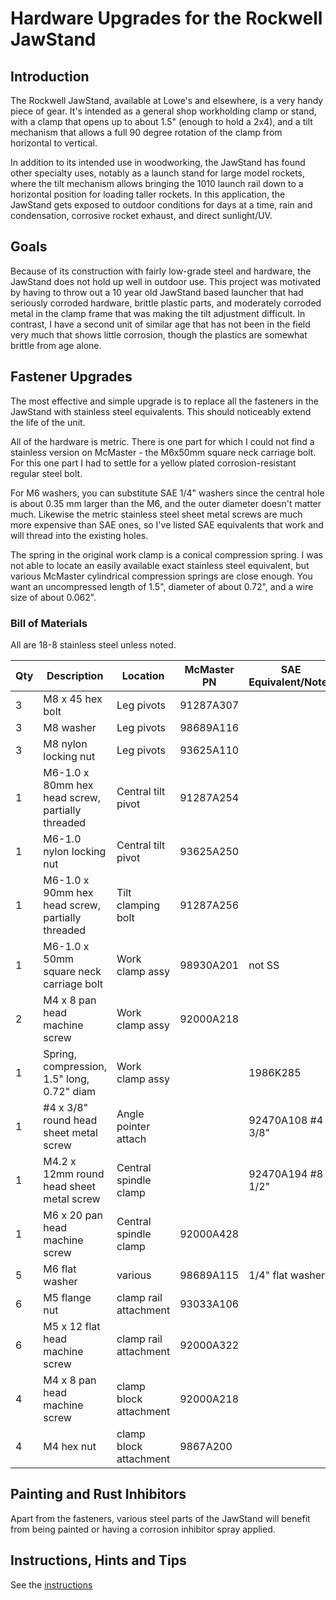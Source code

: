# Hardware Upgrades for the Rockwell JawStand

## Introduction

The Rockwell JawStand, available at Lowe's and elsewhere, is a very handy piece of gear.
It's intended as a general shop workholding clamp or stand, with a clamp that opens up to about 1.5" (enough to hold a 2x4), and a tilt mechanism that allows a full 90 degree rotation of the clamp from horizontal to vertical.

In addition to its intended use in woodworking, the JawStand has found other specialty uses, notably as a launch stand for large model rockets, where the tilt mechanism allows bringing the 1010 launch rail down to a horizontal position for loading taller rockets.  In this application, the JawStand gets exposed to outdoor conditions for days at a time, rain and condensation, corrosive rocket exhaust, and direct sunlight/UV.

## Goals

Because of its construction with fairly low-grade steel and hardware, the JawStand does not hold up well in outdoor use.  This project was motivated by having to throw out a 10 year old JawStand based launcher that had seriously corroded hardware, brittle plastic parts, and moderately corroded metal in the clamp frame that was making the tilt adjustment difficult.  In contrast, I have a second unit of similar age that has not been in the field very much that shows little corrosion, though the plastics are somewhat brittle from age alone.

## Fastener Upgrades

The most effective and simple upgrade is to replace all the fasteners in the JawStand with stainless steel equivalents.  This should noticeably extend the life of the unit.

All of the hardware is metric.  There is one part for which I could not find a stainless version on McMaster - the M6x50mm square neck carriage bolt.  For this one part I had to settle for a yellow plated corrosion-resistant regular steel bolt.

For M6 washers, you can substitute SAE 1/4" washers since the central hole is about 0.35 mm larger than the M6, and the outer diameter doesn't matter much.  Likewise the metric stainless steel sheet metal screws are much more expensive than SAE ones, so I've listed SAE equivalents that work and will thread into the existing holes.

The spring in the original work clamp is a conical compression spring.  I was not able to locate an easily available exact stainless steel equivalent, but various McMaster cylindrical compression springs are close enough.  You want an uncompressed length of 1.5", diameter of about 0.72", and a wire size of about 0.062".

### Bill of Materials

All are 18-8 stainless steel unless noted.

| Qty | Description                                      | Location              | McMaster PN | SAE Equivalent/Notes
| --- | ---                                              | ---                   | ---         | ---
|  3  | M8 x 45 hex bolt                                 | Leg pivots            | 91287A307   |
|  3  | M8 washer                                        | Leg pivots            | 98689A116   |
|  3  | M8 nylon locking nut                             | Leg pivots            | 93625A110   |
|  1  | M6-1.0 x 80mm hex head screw, partially threaded | Central tilt pivot    | 91287A254   |
|  1  | M6-1.0 nylon locking nut                         | Central tilt pivot    | 93625A250   |
|  1  | M6-1.0 x 90mm hex head screw, partially threaded | Tilt clamping bolt    | 91287A256   |
|  1  | M6-1.0 x 50mm square neck carriage bolt          | Work clamp assy       | 98930A201   | not SS
|  2  | M4 x 8 pan head machine screw                    | Work clamp assy       | 92000A218   |
|  1  | Spring, compression, 1.5" long, 0.72" diam       | Work clamp assy       |             | 1986K285
|  1  | #4 x 3/8" round head sheet metal screw           | Angle pointer attach  |             | 92470A108 #4 x 3/8"
|  1  | M4.2 x 12mm round head sheet metal screw         | Central spindle clamp |             | 92470A194 #8 x 1/2"
|  1  | M6 x 20 pan head machine screw                   | Central spindle clamp | 92000A428   |
|  5  | M6 flat washer                                   | various               | 98689A115   | 1/4" flat washer
|  6  | M5 flange nut                                    | clamp rail attachment | 93033A106   |
|  6  | M5 x 12 flat head machine screw                  | clamp rail attachment | 92000A322   |
|  4  | M4 x 8 pan head machine screw                    | clamp block attachment| 92000A218   |
|  4  | M4 hex nut                                       | clamp block attachment| 9867A200    |

## Painting and Rust Inhibitors

Apart from the fasteners, various steel parts of the JawStand will benefit from being painted or having
a corrosion inhibitor spray applied.
## Instructions, Hints and Tips

See the [instructions](instructions.md)